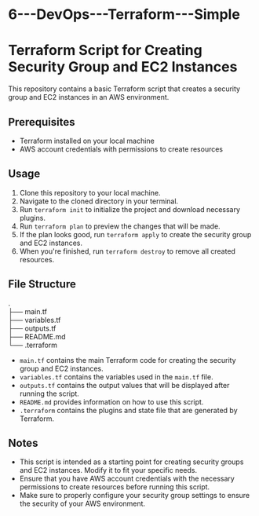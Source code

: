 # 6---DevOps---Terraform---Simple
# Terraform Script for Creating Security Group and EC2 Instances

This repository contains a basic Terraform script that creates a security group and EC2 instances in an AWS environment.

## Prerequisites
- Terraform installed on your local machine
- AWS account credentials with permissions to create resources

## Usage
1. Clone this repository to your local machine.
2. Navigate to the cloned directory in your terminal.
3. Run `terraform init` to initialize the project and download necessary plugins.
4. Run `terraform plan` to preview the changes that will be made.
5. If the plan looks good, run `terraform apply` to create the security group and EC2 instances.
6. When you're finished, run `terraform destroy` to remove all created resources.

## File Structure
.  
├── main.tf  
├── variables.tf  
├── outputs.tf  
├── README.md  
└── .terraform    

- `main.tf` contains the main Terraform code for creating the security group and EC2 instances.
- `variables.tf` contains the variables used in the `main.tf` file.
- `outputs.tf` contains the output values that will be displayed after running the script.
- `README.md` provides information on how to use this script.
- `.terraform` contains the plugins and state file that are generated by Terraform.

## Notes
- This script is intended as a starting point for creating security groups and EC2 instances. Modify it to fit your specific needs.
- Ensure that you have AWS account credentials with the necessary permissions to create resources before running this script.
- Make sure to properly configure your security group settings to ensure the security of your AWS environment.
